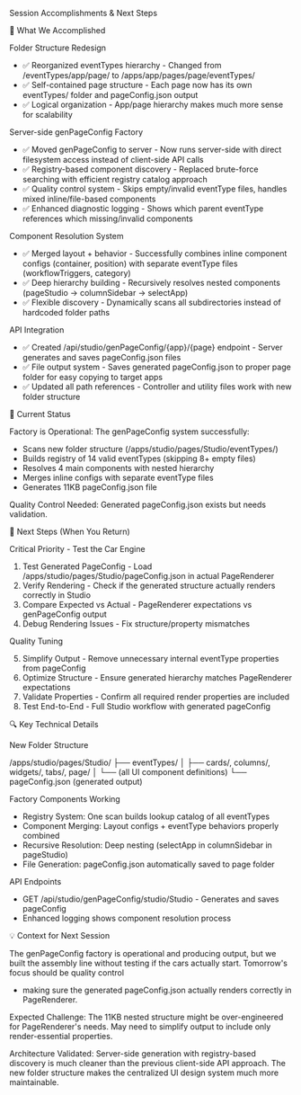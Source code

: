 Session Accomplishments & Next Steps

  🎯 What We Accomplished

  Folder Structure Redesign

  - ✅ Reorganized eventTypes hierarchy - Changed from /eventTypes/app/page/ to /apps/app/pages/page/eventTypes/
  - ✅ Self-contained page structure - Each page now has its own eventTypes/ folder and pageConfig.json output
  - ✅ Logical organization - App/page hierarchy makes much more sense for scalability

  Server-side genPageConfig Factory

  - ✅ Moved genPageConfig to server - Now runs server-side with direct filesystem access instead of client-side API calls
  - ✅ Registry-based component discovery - Replaced brute-force searching with efficient registry catalog approach
  - ✅ Quality control system - Skips empty/invalid eventType files, handles mixed inline/file-based components
  - ✅ Enhanced diagnostic logging - Shows which parent eventType references which missing/invalid components

  Component Resolution System

  - ✅ Merged layout + behavior - Successfully combines inline component configs (container, position) with separate eventType files (workflowTriggers, category)
  - ✅ Deep hierarchy building - Recursively resolves nested components (pageStudio → columnSidebar → selectApp)
  - ✅ Flexible discovery - Dynamically scans all subdirectories instead of hardcoded folder paths

  API Integration

  - ✅ Created /api/studio/genPageConfig/{app}/{page} endpoint - Server generates and saves pageConfig.json files
  - ✅ File output system - Saves generated pageConfig.json to proper page folder for easy copying to target apps
  - ✅ Updated all path references - Controller and utility files work with new folder structure

  🚧 Current Status

  Factory is Operational: The genPageConfig system successfully:
  - Scans new folder structure (/apps/studio/pages/Studio/eventTypes/)
  - Builds registry of 14 valid eventTypes (skipping 8+ empty files)
  - Resolves 4 main components with nested hierarchy
  - Merges inline configs with separate eventType files
  - Generates 11KB pageConfig.json file

  Quality Control Needed: Generated pageConfig.json exists but needs validation.

  🎯 Next Steps (When You Return)

  Critical Priority - Test the Car Engine

  1. Test Generated PageConfig - Load /apps/studio/pages/Studio/pageConfig.json in actual PageRenderer
  2. Verify Rendering - Check if the generated structure actually renders correctly in Studio
  3. Compare Expected vs Actual - PageRenderer expectations vs genPageConfig output
  4. Debug Rendering Issues - Fix structure/property mismatches

  Quality Tuning

  5. Simplify Output - Remove unnecessary internal eventType properties from pageConfig
  6. Optimize Structure - Ensure generated hierarchy matches PageRenderer expectations
  7. Validate Properties - Confirm all required render properties are included
  8. Test End-to-End - Full Studio workflow with generated pageConfig

  🔍 Key Technical Details

  New Folder Structure

  /apps/studio/pages/Studio/
  ├── eventTypes/
  │   ├── cards/, columns/, widgets/, tabs/, page/
  │   └── (all UI component definitions)
  └── pageConfig.json (generated output)

  Factory Components Working

  - Registry System: One scan builds lookup catalog of all eventTypes
  - Component Merging: Layout configs + eventType behaviors properly combined
  - Recursive Resolution: Deep nesting (selectApp in columnSidebar in pageStudio)
  - File Generation: pageConfig.json automatically saved to page folder

  API Endpoints

  - GET /api/studio/genPageConfig/studio/Studio - Generates and saves pageConfig
  - Enhanced logging shows component resolution process

  💡 Context for Next Session

  The genPageConfig factory is operational and producing output, but we built the assembly line without testing if the cars actually start. Tomorrow's focus should be quality control
  - making sure the generated pageConfig.json actually renders correctly in PageRenderer.

  Expected Challenge: The 11KB nested structure might be over-engineered for PageRenderer's needs. May need to simplify output to include only render-essential properties.

  Architecture Validated: Server-side generation with registry-based discovery is much cleaner than the previous client-side API approach. The new folder structure makes the
  centralized UI design system much more maintainable.
